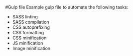 #Gulp file
Example gulp file to automate the following tasks:

- SASS linting
- SASS compilation
- CSS autoprefixing
- CSS formatting 
- CSS minification
- JS minification
- Image minification
